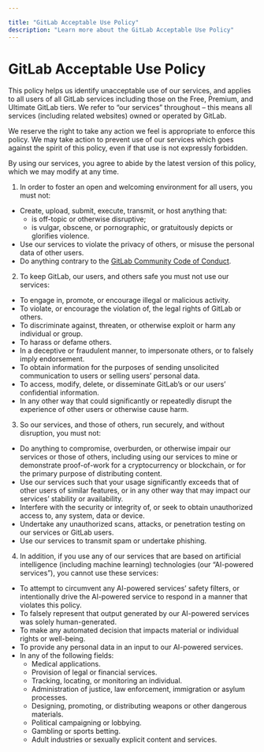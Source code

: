```yaml
---

title: "GitLab Acceptable Use Policy"
description: "Learn more about the GitLab Acceptable Use Policy"
---
```


# GitLab Acceptable Use Policy

This policy helps us identify unacceptable use of our services, and applies to all users of all GitLab services including those on the Free, Premium, and Ultimate GitLab tiers. We refer to “our services” throughout – this means all services (including related websites) owned or operated by GitLab.

We reserve the right to take any action we feel is appropriate to enforce this policy. We may take action to prevent use of our services which goes against the spirit of this policy, even if that use is not expressly forbidden.

By using our services, you agree to abide by the latest version of this policy, which we may modify at any time.

1. In order to foster an open and welcoming environment for all users, you must not:
- Create, upload, submit, execute, transmit, or host anything that:
  - is off-topic or otherwise disruptive;
  - is vulgar, obscene, or pornographic, or gratuitously depicts or glorifies violence.
- Use our services to violate the privacy of others, or misuse the personal data of other users.
- Do anything contrary to the [GitLab Community Code of Conduct](https://about.gitlab.com/community/contribute/code-of-conduct/).

2. To keep GitLab, our users, and others safe you must not use our services:
- To engage in, promote, or encourage illegal or malicious activity.
- To violate, or encourage the violation of, the legal rights of GitLab or others.
- To discriminate against, threaten, or otherwise exploit or harm any individual or group.
- To harass or defame others.
- In a deceptive or fraudulent manner, to impersonate others, or to falsely imply endorsement.
- To obtain information for the purposes of sending unsolicited communication to users or selling users’ personal data.
- To access, modify, delete, or disseminate GitLab’s or our users’ confidential information.
- In any other way that could significantly or repeatedly disrupt the experience of other users or otherwise cause harm.

3. So our services, and those of others, run securely, and without disruption, you must not:
- Do anything to compromise, overburden, or otherwise impair our services or those of others, including using our services to mine or demonstrate proof-of-work for a cryptocurrency or blockchain, or for the primary purpose of distributing content.
- Use our services such that your usage significantly exceeds that of other users of similar features, or in any other way that may impact our services’ stability or availability.
- Interfere with the security or integrity of, or seek to obtain unauthorized access to, any system, data or device.
- Undertake any unauthorized scans, attacks, or penetration testing on our services or GitLab users.
- Use our services to transmit spam or undertake phishing.

4. In addition, if you use any of our services that are based on artificial intelligence (including machine learning) technologies (our “AI-powered services”), you cannot use these services:
- To attempt to circumvent any AI-powered services’ safety filters, or intentionally drive the AI-powered service to respond in a manner that violates this policy.
- To falsely represent that output generated by our AI-powered services was solely human-generated.
- To make any automated decision that impacts material or individual rights or well-being.
- To provide any personal data in an input to our AI-powered services.
- In any of the following fields:
  - Medical applications.
  - Provision of legal or financial services.
  - Tracking, locating, or monitoring an individual.
  - Administration of justice, law enforcement, immigration or asylum processes.
  - Designing, promoting, or distributing weapons or other dangerous materials.
  - Political campaigning or lobbying.
  - Gambling or sports betting.
  - Adult industries or sexually explicit content and services.
